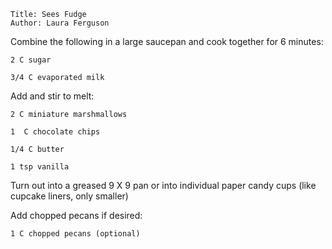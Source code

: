 ~~~ recipe-info
Title: Sees Fudge
Author: Laura Ferguson
~~~

Combine the following in a large saucepan and cook together for 6 minutes:

~~~ recipe-ingredients
2 C sugar

3/4 C evaporated milk
~~~

Add and stir to melt:

~~~ recipe-ingredients
2 C miniature marshmallows

1  C chocolate chips

1/4 C butter

1 tsp vanilla
~~~

Turn out into a greased 9 X 9 pan or into individual paper candy cups (like cupcake liners, only
smaller)

Add chopped pecans if desired:

~~~ recipe-ingredients
1 C chopped pecans (optional)
~~~
